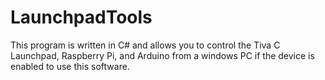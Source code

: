 LaunchpadTools
==============

This program is written in C# and allows you to control the Tiva C Launchpad, Raspberry Pi, and Arduino from a windows PC if the device is enabled to use this software. 
